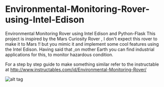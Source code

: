 # Environmental-Monitoring-Rover-using-Intel-Edison
Environmental Monitoring Rover using Intel Edison and Python-Flask
This project is inspired by the Mars Curiosity Rover , I don't expect this rover to make it to Mars !! but you mimic it and implement some cool features using the Intel Edison. Having said that ,on mother Earth you can find industrial applications for this, to monitor hazardous condition.

For a step by step guide to make something similar refer to the instructable at 
http://www.instructables.com/id/Environmental-Monitoring-Rover/

![alt tag](http://www.instructables.com/files/orig/FXX/A7LT/IFWRN90C/FXXA7LTIFWRN90C.jpg)


